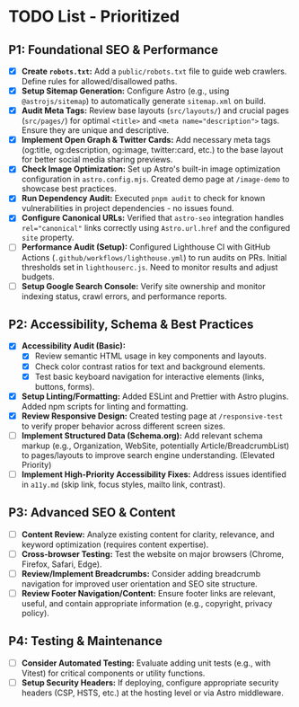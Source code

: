 # TODO List - Prioritized

## P1: Foundational SEO & Performance

- [x] **Create `robots.txt`:** Add a `public/robots.txt` file to guide web crawlers. Define rules for allowed/disallowed paths.
- [x] **Setup Sitemap Generation:** Configure Astro (e.g., using `@astrojs/sitemap`) to automatically generate `sitemap.xml` on build.
- [x] **Audit Meta Tags:** Review base layouts (`src/layouts/`) and crucial pages (`src/pages/`) for optimal `<title>` and `<meta name="description">` tags. Ensure they are unique and descriptive.
- [x] **Implement Open Graph & Twitter Cards:** Add necessary meta tags (og:title, og:description, og:image, twitter:card, etc.) to the base layout for better social media sharing previews.
- [x] **Check Image Optimization:** Set up Astro's built-in image optimization configuration in `astro.config.mjs`. Created demo page at `/image-demo` to showcase best practices.
- [x] **Run Dependency Audit:** Executed `pnpm audit` to check for known vulnerabilities in project dependencies - no issues found.
- [x] **Configure Canonical URLs:** Verified that `astro-seo` integration handles `rel="canonical"` links correctly using `Astro.url.href` and the configured `site` property.
- [ ] **Performance Audit (Setup):** Configured Lighthouse CI with GitHub Actions (`.github/workflows/lighthouse.yml`) to run audits on PRs. Initial thresholds set in `lighthouserc.js`. Need to monitor results and adjust budgets.
- [ ] **Setup Google Search Console:** Verify site ownership and monitor indexing status, crawl errors, and performance reports.

## P2: Accessibility, Schema & Best Practices

- [x] **Accessibility Audit (Basic):**
  - [x] Review semantic HTML usage in key components and layouts.
  - [x] Check color contrast ratios for text and background elements.
  - [x] Test basic keyboard navigation for interactive elements (links, buttons, forms).
- [x] **Setup Linting/Formatting:** Added ESLint and Prettier with Astro plugins. Added npm scripts for linting and formatting.
- [x] **Review Responsive Design:** Created testing page at `/responsive-test` to verify proper behavior across different screen sizes.
- [ ] **Implement Structured Data (Schema.org):** Add relevant schema markup (e.g., Organization, WebSite, potentially Article/BreadcrumbList) to pages/layouts to improve search engine understanding. (Elevated Priority)
- [ ] **Implement High-Priority Accessibility Fixes:** Address issues identified in `a11y.md` (skip link, focus styles, mailto link, contrast).

## P3: Advanced SEO & Content

- [ ] **Content Review:** Analyze existing content for clarity, relevance, and keyword optimization (requires content expertise).
- [ ] **Cross-browser Testing:** Test the website on major browsers (Chrome, Firefox, Safari, Edge).
- [ ] **Review/Implement Breadcrumbs:** Consider adding breadcrumb navigation for improved user orientation and SEO site structure.
- [ ] **Review Footer Navigation/Content:** Ensure footer links are relevant, useful, and contain appropriate information (e.g., copyright, privacy policy).

## P4: Testing & Maintenance

- [ ] **Consider Automated Testing:** Evaluate adding unit tests (e.g., with Vitest) for critical components or utility functions.
- [ ] **Setup Security Headers:** If deploying, configure appropriate security headers (CSP, HSTS, etc.) at the hosting level or via Astro middleware.
